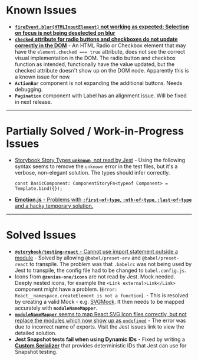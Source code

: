 # Known Issues

- **[`fireEvent.blur(HTMLInputElement)` not working as expected: Selection on focus is not being deselected on blur](https://github.com/testing-library/dom-testing-library/issues/1178)**
- **[`checked` attribute for radio buttons and checkboxes do not update correctly in the DOM](https://github.com/facebook/react/issues/24439)** -
  An HTML Radio or Checkbox element that may have the `element.checked === true`
  attribute, does not see the correct visual implementation in the DOM. The
  radio button and checkbox function as intended, functionally have the value
  updated, but the checked attribute doesn't show up on the DOM node. Apparently
  this is a known issue for now.
- **`ActionBar`** component is not expanding the additional buttons. Needs
  debugging.
- **`Pagination`** component with Label has an alignment issue. Will be fixed in
  next release.

---

# Partially Solved / Work-in-Progress Issues

- [Storybook Story Types **`unknown`**, not read by Jest](https://github.com/storybookjs/testing-react/issues/117) -
  Using the following syntax seems to remove the `unknown` error in the test
  files, but it's a verbose, non-elegant solution. The types should infer
  correctly.

  ```es6
  const BasicComponent: ComponentStoryFn<typeof Component> = Template.bind({});
  ```

- [**Emotion.js** - Problems with **`:first-of-type`**, **`:nth-of-type`**, **`:last-of-type`** and a hacky temporary solution.](https://github.com/emotion-js/emotion/issues/2922)

---

# Solved Issues

- [**`@storybook/testing-react`** - Cannot use import statement outside a module](https://github.com/storybookjs/testing-react/issues/15#issuecomment-1276691456) -
  Solved by allowing `@babel/preset-env` and `@babel/preset-react` to transpile.
  The problem was that `.babelrc` was not being used by Jest to transpile, the
  config file had to be changed to `babel.config.js`.
- Icons from **`@zenius-one/icons`** are not read by Jest. Mock needed. Deeply
  nested icons, for example the `<Link external>Link</Link>` component might
  have a problem. (`Error: React__namespace.createElement is not a function`). -
  This is resolved by creating a valid Mock - e.g.
  [SVGMock](/src/lib/config/__mocks__/SvgMock.tsx). It then needs to be
  mapped accurately with **`moduleNameMapper`**.
- [**`moduleNameMapper`** seems to map React SVG Icon files correctly, but not replace the modules which now show up as `undefined`](https://github.com/facebook/jest/issues/13445) -
  The error was due to incorrect name of exports. Visit the Jest issues link to
  view the detailed solution.
- **Jest Snapshot tests fail when using Dynamic IDs** - Fixed by writing a
  **[Custom Serializer](/src/lib/config/dynamic-id-serializer.js)** that
  provides deterministic IDs that Jest can use for Snapshot testing.
